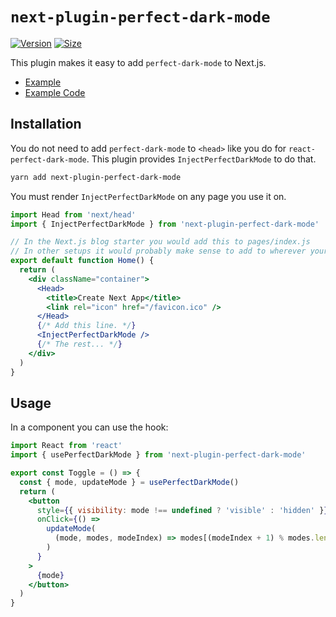 # `next-plugin-perfect-dark-mode`

[![Version](https://img.shields.io/npm/v/next-plugin-perfect-dark-mode.svg?style=flat&colorA=000000&colorB=000000)](https://www.npmjs.com/package/next-plugin-perfect-dark-mode)
[![Size](https://img.shields.io/bundlephobia/minzip/next-plugin-perfect-dark-mode?label=size&style=flat&colorA=000000&colorB=000000)](https://bundlephobia.com/result?p=next-plugin-perfect-dark-mode)

This plugin makes it easy to add `perfect-dark-mode` to Next.js.

- [Example](https://perfect-dark-mode-next.netlify.app/)
- [Example Code](https://github.com/DylanVann/perfect-dark-mode/tree/main/examples/react-next)

## Installation

You do not need to add `perfect-dark-mode` to `<head>` like you do for `react-perfect-dark-mode`.
This plugin provides `InjectPerfectDarkMode` to do that.

```bash
yarn add next-plugin-perfect-dark-mode
```

You must render `InjectPerfectDarkMode` on any page you use it on.

```jsx
import Head from 'next/head'
import { InjectPerfectDarkMode } from 'next-plugin-perfect-dark-mode'

// In the Next.js blog starter you would add this to pages/index.js
// In other setups it would probably make sense to add to wherever your SEO component is.
export default function Home() {
  return (
    <div className="container">
      <Head>
        <title>Create Next App</title>
        <link rel="icon" href="/favicon.ico" />
      </Head>
      {/* Add this line. */}
      <InjectPerfectDarkMode />
      {/* The rest... */}
    </div>
  )
}
```

## Usage

In a component you can use the hook:

```jsx
import React from 'react'
import { usePerfectDarkMode } from 'next-plugin-perfect-dark-mode'

export const Toggle = () => {
  const { mode, updateMode } = usePerfectDarkMode()
  return (
    <button
      style={{ visibility: mode !== undefined ? 'visible' : 'hidden' }}
      onClick={() =>
        updateMode(
          (mode, modes, modeIndex) => modes[(modeIndex + 1) % modes.length],
        )
      }
    >
      {mode}
    </button>
  )
}
```
